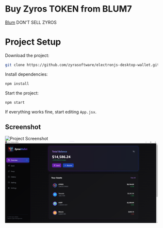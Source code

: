 # Buy Zyros TOKEN from BLUM7
[Blum](https://t.me/blum/app?startapp=memepadjetton_ZYROS_VvycR-ref_bwyZNQEA2u) 
DON'T SELL ZYROS

# Project Setup

Download the project:

```sh
git clone https://github.com/zyrasoftware/electronjs-desktop-wallet.git

```

Install dependencies:

```sh
npm install
```

Start the project:

```sh
npm start
```

If everything works fine, start editing `App.jsx`.

## Screenshot

![Project Screenshot](https://i.hizliresim.com/lu5g2t4.jpg)
![Project Screenshot](./80b60gg.jpg)
